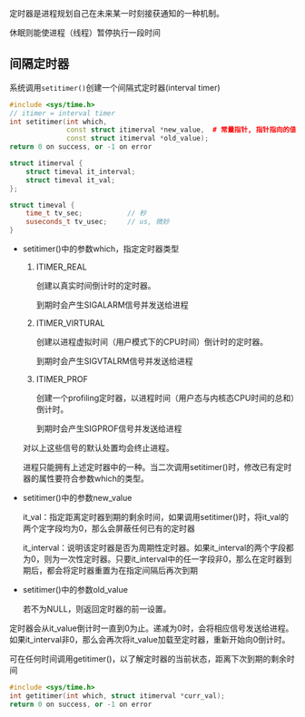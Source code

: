 定时器是进程规划自己在未来某一时刻接获通知的一种机制。

休眠则能使进程（线程）暂停执行一段时间

## 间隔定时器

系统调用`setitimer()`创建一个间隔式定时器(interval timer)

```c++
#include <sys/time.h>
// itimer = interval timer
int setitimer(int which,
              const struct itimerval *new_value,  # 常量指针, 指针指向的值不可变
              const struct itimerval *old_value);
return 0 on success, or -1 on error

struct itimerval {
    struct timeval it_interval;
    struct timeval it_val;
};

struct timeval {
    time_t tv_sec;           // 秒
    suseconds_t tv_usec;     // us, 微妙
}
```

+ setitimer()中的参数which，指定定时器类型

  1. ITIMER_REAL

     创建以真实时间倒计时的定时器。

     到期时会产生SIGALARM信号并发送给进程

  2. ITIMER_VIRTURAL

     创建以进程虚拟时间（用户模式下的CPU时间）倒计时的定时器。

     到期时会产生SIGVTALRM信号并发送给进程

  3. ITIMER_PROF

     创建一个profiling定时器，以进程时间（用户态与内核态CPU时间的总和）倒计时。

     到期时会产生SIGPROF信号并发送给进程

  对以上这些信号的默认处置均会终止进程。

  进程只能拥有上述定时器中的一种。当二次调用setitimer()时，修改已有定时器的属性要符合参数which的类型。

+ setitimer()中的参数new_value

  it_val：指定距离定时器到期的剩余时间，如果调用setitimer()时，将it_val的两个定字段均为0，那么会屏蔽任何已有的定时器

  it_interval：说明该定时器是否为周期性定时器。如果it_interval的两个字段都为0，则为一次性定时器。只要it_interval中的任一字段非0，那么在定时器到期后，都会将定时器重置为在指定间隔后再次到期

+ setitimer()中的参数old_value

  若不为NULL，则返回定时器的前一设置。

定时器会从it_value倒计时一直到0为止。递减为0时，会将相应信号发送给进程。如果it_interval非0，那么会再次将it_value加载至定时器，重新开始向0倒计时。

可在任何时间调用getitimer()，以了解定时器的当前状态，距离下次到期的剩余时间

```c++
#include <sys/time.h>
int getitimer(int which, struct itimerval *curr_val);
return 0 on success, or -1 on error
```

